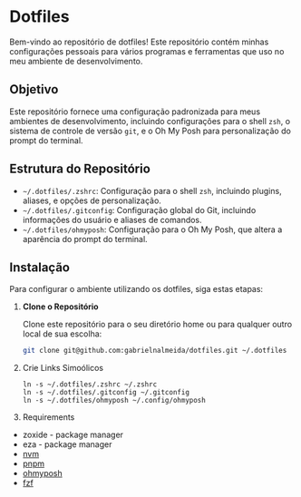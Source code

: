 # Dotfiles

Bem-vindo ao repositório de dotfiles! Este repositório contém minhas configurações pessoais para vários programas e ferramentas que uso no meu ambiente de desenvolvimento.

## Objetivo

Este repositório fornece uma configuração padronizada para meus ambientes de desenvolvimento, incluindo configurações para o shell `zsh`, o sistema de controle de versão `git`, e o Oh My Posh para personalização do prompt do terminal.

## Estrutura do Repositório

- `~/.dotfiles/.zshrc`: Configuração para o shell `zsh`, incluindo plugins, aliases, e opções de personalização.
- `~/.dotfiles/.gitconfig`: Configuração global do Git, incluindo informações do usuário e aliases de comandos.
- `~/.dotfiles/ohmyposh`: Configuração para o Oh My Posh, que altera a aparência do prompt do terminal.

## Instalação

Para configurar o ambiente utilizando os dotfiles, siga estas etapas:

1. **Clone o Repositório**

   Clone este repositório para o seu diretório home ou para qualquer outro local de sua escolha:

   ```bash
   git clone git@github.com:gabrielnalmeida/dotfiles.git ~/.dotfiles

2. Crie Links Simoólicos
    
    ```
    ln -s ~/.dotfiles/.zshrc ~/.zshrc
    ln -s ~/.dotfiles/.gitconfig ~/.gitconfig
    ln -s ~/.dotfiles/ohmyposh ~/.config/ohmyposh
    ```

3. Requirements
  - zoxide - package manager
  - eza - package manager
  - [nvm](https://nodejs.org/en/download/package-manager)
  - [pnpm](https://pnpm.io/installation)
  - [ohmyposh](https://ohmyposh.dev/docs/installation/linux)
  - [fzf](https://github.com/junegunn/fzf.git)